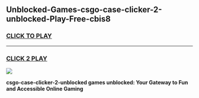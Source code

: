 
## Unblocked-Games-csgo-case-clicker-2-unblocked-Play-Free-cbis8
<h3>
<a href="https://premium76.site?title=csgo-case-clicker-2-unblocked&ref=18A1">CLICK TO PLAY</a></h3>
<hr>

<h3>
<a href="https://premium76.site?title=csgo-case-clicker-2-unblocked&ref=18A1">CLICK 2 PLAY</a>
  
</h3>

<a href="https://premium76.site?title=csgo-case-clicker-2-unblocked&ref=18A1"><img src="https://clearcache.store/games.png"></a>


**csgo-case-clicker-2-unblocked games unblocked: Your Gateway to Fun and Accessible Online Gaming**
